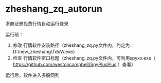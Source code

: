# zheshang_zq_autorun
浙商证券免费行情自动运行登录

运行前：

  1. 修改 行情软件安装路径（zheshang_zq.py文件内，约定为：D:\new_zheshang\TdxW.exe）
  2. 检查 行情软件窗口标题（zheshang_zq.py文件内，可利用spyxx.exe（ https://github.com/westoncampbell/SpyPlusPlus ）查看）

运行后，软件进入多股同列

